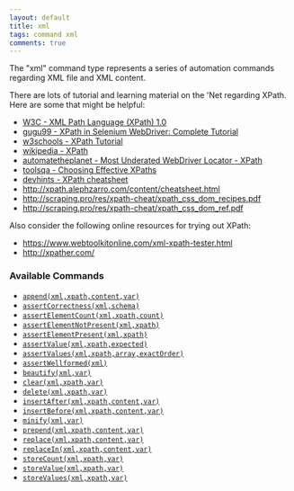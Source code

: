 ```yaml
---
layout: default
title: xml
tags: command xml
comments: true
---
```



The "xml" command type represents a series of automation commands regarding XML file and XML content.

There are lots of tutorial and learning material on the 'Net regarding XPath. Here are some that might
be helpful:
- <a href="https://www.w3.org/TR/1999/REC-xpath-19991116/" class="external-link" target="_nexial_link">W3C - XML Path Language (XPath) 1.0</a>
- <a href="https://www.guru99.com/xpath-selenium.html" class="external-link" target="_nexial_link">gugu99 - XPath in Selenium WebDriver: Complete Tutorial</a>
- <a href="https://www.w3schools.com/xml/xpath_intro.asp" class="external-link" target="_nexial_link">w3schools - XPath Tutorial</a>
- <a href="https://en.wikipedia.org/wiki/XPath" class="external-link" target="_nexial_link">wikipedia - XPath</a>
- <a href="https://automatetheplanet.com/underrated-webdriver-locator-xpath/" class="external-link" target="_nexial_target">automatetheplanet - Most Underated WebDriver Locator - XPath</a>
- <a href="http://toolsqa.com/selenium-webdriver/choosing-effective-xpath/" class="external-link" target="_nexial_target">toolsqa - Choosing Effective XPaths</a>
- <a href="https://devhints.io/xpath" class="external-link" target="_nexial_target">devhints - XPath cheatsheet</a>
- <a href="http://xpath.alephzarro.com/content/cheatsheet.html" class="external-link" target="_nexial_target">http://xpath.alephzarro.com/content/cheatsheet.html</a>
- <a href="http://scraping.pro/res/xpath-cheat/xpath_css_dom_recipes.pdf" class="external-link" target="_nexial_target">http://scraping.pro/res/xpath-cheat/xpath_css_dom_recipes.pdf</a>
- <a href="http://scraping.pro/res/xpath-cheat/xpath_css_dom_ref.pdf" class="external-link" target="_nexial_target">http://scraping.pro/res/xpath-cheat/xpath_css_dom_ref.pdf</a>

Also consider the following online resources for trying out XPath:
- <a href="https://www.webtoolkitonline.com/xml-xpath-tester.html" class="external-link" target="_nexial_target">https://www.webtoolkitonline.com/xml-xpath-tester.html</a>
- <a href="http://xpather.com/" class="external-link" target="_nexial_target">http://xpather.com/</a>


### Available Commands
- [`append(xml,xpath,content,var)`](append(xml,xpath,content,var))
- [`assertCorrectness(xml,schema)`](assertCorrectness(xml,schema))
- [`assertElementCount(xml,xpath,count)`](assertElementCount(xml,xpath,count))
- [`assertElementNotPresent(xml,xpath)`](assertElementNotPresent(xml,xpath))
- [`assertElementPresent(xml,xpath)`](assertElementPresent(xml,xpath))
- [`assertValue(xml,xpath,expected)`](assertValue(xml,xpath,expected))
- [`assertValues(xml,xpath,array,exactOrder)`](assertValues(xml,xpath,array,exactOrder))
- [`assertWellformed(xml)`](assertWellformed(xml))
- [`beautify(xml,var)`](beautify(xml,var))
- [`clear(xml,xpath,var)`](clear(xml,xpath,var))
- [`delete(xml,xpath,var)`](delete(xml,xpath,var))
- [`insertAfter(xml,xpath,content,var)`](insertAfter(xml,xpath,content,var))
- [`insertBefore(xml,xpath,content,var)`](insertBefore(xml,xpath,content,var))
- [`minify(xml,var)`](minify(xml,var))
- [`prepend(xml,xpath,content,var)`](prepend(xml,xpath,content,var))
- [`replace(xml,xpath,content,var)`](replace(xml,xpath,content,var))
- [`replaceIn(xml,xpath,content,var)`](replaceIn(xml,xpath,content,var))
- [`storeCount(xml,xpath,var)`](storeCount(xml,xpath,var))
- [`storeValue(xml,xpath,var)`](storeValue(xml,xpath,var))
- [`storeValues(xml,xpath,var)`](storeValues(xml,xpath,var))
